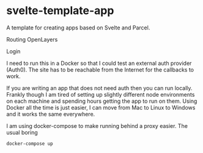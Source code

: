# svelte-template-app
A template for creating apps based on Svelte and Parcel.

Routing
OpenLayers

Login

I need to run this in a Docker 
so that I could test an external auth provider (Auth0).
The site has to be reachable from the Internet
for the callbacks to work.

If you are writing an app that does not need auth then you can run locally.
Frankly though I am tired of setting up slightly different node environments
on each machine and spending hours getting the app to run on them.
Using Docker all the time is just easier, I can move from Mac to Linux to Windows
and it works the same everywhere.

I am using docker-compose to make running behind a proxy easier. The usual boring

```bash
docker-compose up
```
